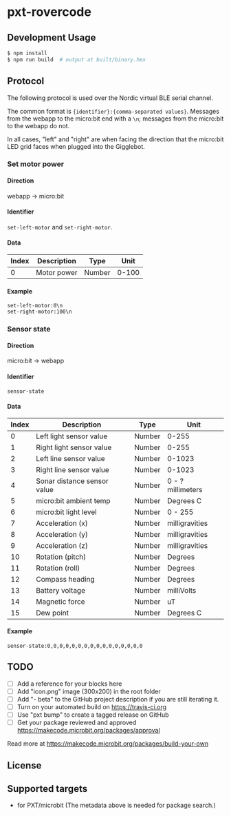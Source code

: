 # pxt-rovercode

## Development Usage

```bash
$ npm install
$ npm run build  # output at built/binary.hex
```

## Protocol

The following protocol is used over the Nordic virtual BLE serial channel.

The common format is `{identifier}:{comma-separated values}`.
Messages from the webapp to the micro:bit end with a `\n`; messages from the micro:bit to the webapp do not.

In all cases, "left" and "right" are when facing the direction that the micro:bit LED grid faces when plugged into the Gigglebot.

### Set motor power

#### Direction
webapp -> micro:bit

#### Identifier
`set-left-motor` and `set-right-motor`.

#### Data
| Index    | Description                 | Type   | Unit              |
|----------|-----------------------------|--------|-------------------|
| 0        | Motor power                 | Number | 0-100             |

#### Example
```
set-left-motor:0\n
set-right-motor:100\n
```

### Sensor state

#### Direction
micro:bit -> webapp

#### Identifier

`sensor-state`

#### Data

| Index    | Description                 | Type   | Unit              |
|----------|-----------------------------|--------|-------------------|
| 0        | Left light sensor value     | Number | 0-255             |
| 1        | Right light sensor value    | Number | 0-255             |
| 2        | Left line sensor value      | Number | 0-1023            |
| 3        | Right line sensor value     | Number | 0-1023            |
| 4        | Sonar distance sensor value | Number | 0 - ? millimeters |
| 5        | micro:bit ambient temp      | Number | Degrees C         |
| 6        | micro:bit light level       | Number | 0 - 255           |
| 7        | Acceleration (x)            | Number | milligravities    |
| 8        | Acceleration (y)            | Number | milligravities    |
| 9        | Acceleration (z)            | Number | milligravities    |
| 10       | Rotation (pitch)            | Number | Degrees           |
| 11       | Rotation (roll)             | Number | Degrees           |
| 12       | Compass heading             | Number | Degrees           |
| 13       | Battery voltage             | Number | milliVolts        |
| 14       | Magnetic force              | Number | uT                |
| 15       | Dew point                   | Number | Degrees C         |

#### Example
```
sensor-state:0,0,0,0,0,0,0,0,0,0,0,0,0,0,0,0
```

## TODO

- [ ] Add a reference for your blocks here
- [ ] Add "icon.png" image (300x200) in the root folder
- [ ] Add "- beta" to the GitHub project description if you are still iterating it.
- [ ] Turn on your automated build on https://travis-ci.org
- [ ] Use "pxt bump" to create a tagged release on GitHub
- [ ] Get your package reviewed and approved https://makecode.microbit.org/packages/approval

Read more at https://makecode.microbit.org/packages/build-your-own

## License



## Supported targets

* for PXT/microbit
(The metadata above is needed for package search.)

